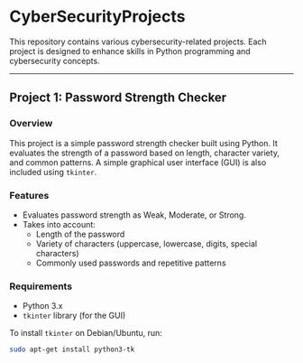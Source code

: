 # CyberSecurityProjects

This repository contains various cybersecurity-related projects. Each project is designed to enhance skills in Python programming and cybersecurity concepts.

---

## Project 1: Password Strength Checker

### Overview
This project is a simple password strength checker built using Python. It evaluates the strength of a password based on length, character variety, and common patterns. A simple graphical user interface (GUI) is also included using `tkinter`.

### Features
- Evaluates password strength as Weak, Moderate, or Strong.
- Takes into account:
  - Length of the password
  - Variety of characters (uppercase, lowercase, digits, special characters)
  - Commonly used passwords and repetitive patterns

### Requirements
- Python 3.x
- `tkinter` library (for the GUI)

To install `tkinter` on Debian/Ubuntu, run:
```bash
sudo apt-get install python3-tk
